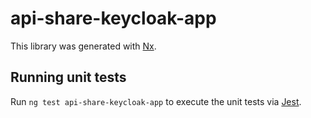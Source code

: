 # api-share-keycloak-app

This library was generated with [Nx](https://nx.dev).

## Running unit tests

Run `ng test api-share-keycloak-app` to execute the unit tests via [Jest](https://jestjs.io).
